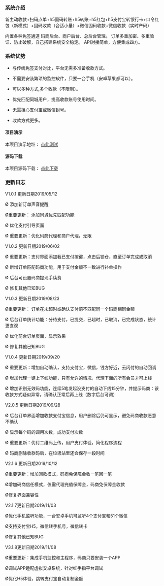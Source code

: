 ### 系统介绍
新主动收款+扫码点单+h5固码转账+h5转账+h5红包+h5支付宝转银行卡+口令红包（新模式）+固码收款（合适小量）+微信固码收款+微信收款（实时产码）

内置各种免签通道
码商后台、商户后台、总后台管理。
订单多重加密、多重验证、防止破解，自己搭建系统安全稳定。
API对接简单，方便集成四方。

### 系统优势

- 与传统免签支付对比，平台无需多准备收款方式。

- 不需要安装繁琐的监控软件，只要一台手机（安卓苹果都可以）。

- 可以多种方式,多个收款（不限制）。

- 优先匹配同城用户，提高收款账号使用时间。

- 无需担心支付宝或微信封号。

- 收款方式更多。

#### 项目演示

本项目演示地址： [点此测试](https://mbpay.goodqp.com/)

#### 源码下载

本项目源码下载： [点此下载](https://mbpay.goodqp.com/)

### 更新日志

V1.0.1 更新日期2019/05/12

Ø 添加新订单声音提醒

Ø重要更新： 添加同城优先匹配功能

Ø 优化支付引导页面

Ø 重要更新：优化码商代理和商户代理，无限

V1.0.2 更新日期2019/06/02

Ø 重要更新：支付界面添加我已支付按键，点击后锁仓，直至订单完成或取消

Ø 新增订单匹配码商功能，用于支付金额不一致进行补单操作

Ø 后台可设置码商提现手续费

Ø 修复其他已知BUG

V1.0.3 更新日期2019/08/23

Ø重要更新： 订单在未超时或确认支付前不匹配同一个码商相同金额

Ø 后台订单统计功能：分待支付，已提交，已超时，已取消，已完成状态，统计更直观

Ø 优化前台订单页面，显示效果

Ø 修复其他已知BUG

V1.0.4 更新日期2019/09/20

Ø 重要更新：增加自动确认，支持支付宝，微信，钱方好近，云闪付的自动回调

Ø 增加代理一键上下线功能，只有允许的情况，代理下面的所有会员才可上线

Ø 增加识别无效码功能，连续5笔发起没支付的自动下线15分钟，并提示码商：该收款方式疑似异常，请确认正常后再上线（数字后台可调）

V2.0.5 更新日期2019/09/28

Ø 后台订单界面增加收款支付宝信息，用户删除后仍可显示，避免码商收款恶意不确认

Ø 显示每个码的调用次数，成功支付次数

Ø 重要更新：优付二维码上传，用户支付体验，简化程序流程

Ø 码商删除收款码后，在垃圾站里还会保存一段时间

V2.1.6 更新日期2019/10/12

Ø重要更新：增加回款模式，码商免保障金收一笔回一笔

Ø增加码商信任模式，仅需代理充值保障金，码商免保障金收款

Ø修复界面兼容性

V2.1.7更新日期2019/11/03

Ø优化手机监听功能，一台安卓手机可监听4个支付宝和51个微信

Ø支持支付宝H5，微信转手机号，微信转卡

Ø修复其他已知BUG

V3.1.8更新日期2019/11/08

Ø重要更新：集成手机监控和主程序，码商只要安装一个APP

Ø调试APP适配虚拟安卓系统，针对红手指平台调试

Ø优化H5体验，跳转支付宝自动复制金额
